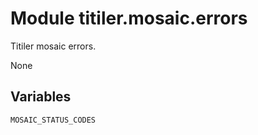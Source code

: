 # Module titiler.mosaic.errors

Titiler mosaic errors.

None

## Variables

```python3
MOSAIC_STATUS_CODES
```